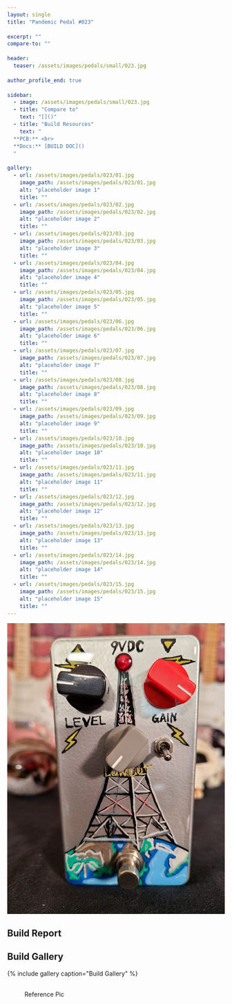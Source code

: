 ```yaml
---
layout: single
title: "Pandemic Pedal #023"

excerpt: ""
compare-to: ""

header:
  teaser: /assets/images/pedals/small/023.jpg

author_profile_end: true

sidebar:
  - image: /assets/images/pedals/small/023.jpg
  - title: "Compare to"
    text: "[]()"
  - title: "Build Resources"
    text: "
  **PCB:** <br>
  **Docs:** [BUILD DOC]()
  "

gallery:
  - url: /assets/images/pedals/023/01.jpg
    image_path: /assets/images/pedals/023/01.jpg
    alt: "placeholder image 1"
    title: ""
  - url: /assets/images/pedals/023/02.jpg
    image_path: /assets/images/pedals/023/02.jpg
    alt: "placeholder image 2"
    title: ""
  - url: /assets/images/pedals/023/03.jpg
    image_path: /assets/images/pedals/023/03.jpg
    alt: "placeholder image 3"
    title: ""
  - url: /assets/images/pedals/023/04.jpg
    image_path: /assets/images/pedals/023/04.jpg
    alt: "placeholder image 4"
    title: ""
  - url: /assets/images/pedals/023/05.jpg
    image_path: /assets/images/pedals/023/05.jpg
    alt: "placeholder image 5"
    title: ""
  - url: /assets/images/pedals/023/06.jpg
    image_path: /assets/images/pedals/023/06.jpg
    alt: "placeholder image 6"
    title: ""
  - url: /assets/images/pedals/023/07.jpg
    image_path: /assets/images/pedals/023/07.jpg
    alt: "placeholder image 7"
    title: ""
  - url: /assets/images/pedals/023/08.jpg
    image_path: /assets/images/pedals/023/08.jpg
    alt: "placeholder image 8"
    title: ""
  - url: /assets/images/pedals/023/09.jpg
    image_path: /assets/images/pedals/023/09.jpg
    alt: "placeholder image 9"
    title: ""
  - url: /assets/images/pedals/023/10.jpg
    image_path: /assets/images/pedals/023/10.jpg
    alt: "placeholder image 10"
    title: ""
  - url: /assets/images/pedals/023/11.jpg
    image_path: /assets/images/pedals/023/11.jpg
    alt: "placeholder image 11"
    title: ""
  - url: /assets/images/pedals/023/12.jpg
    image_path: /assets/images/pedals/023/12.jpg
    alt: "placeholder image 12"
    title: ""
  - url: /assets/images/pedals/023/13.jpg
    image_path: /assets/images/pedals/023/13.jpg
    alt: "placeholder image 13"
    title: ""
  - url: /assets/images/pedals/023/14.jpg
    image_path: /assets/images/pedals/023/14.jpg
    alt: "placeholder image 14"
    title: ""
  - url: /assets/images/pedals/023/15.jpg
    image_path: /assets/images/pedals/023/15.jpg
    alt: "placeholder image 15"
    title: ""
---
```


[![header](/assets/images/pedals/023.jpg)](/assets/images/pedals/023.jpg)

## Build Report ##



## Build Gallery ##

{% include gallery caption="Build Gallery" %}

<figure class="align-center">
  <a href="{{ site.url }}{{ site.baseurl }}/assets/images/pedals/015/01.jpg"><img src="{{ site.url }}{{ site.baseurl }}/assets/images/pedals/015/01.jpg" alt=""></a>
  <figcaption>Reference Pic</figcaption>
</figure>

